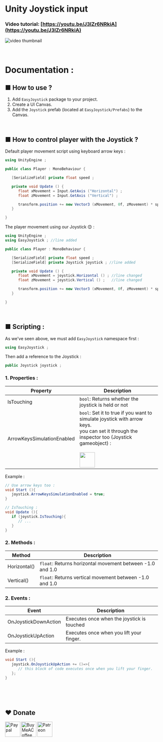 # Unity Joystick input
### Video tutorial: [https://youtu.be/J3lZr6NRkiA](https://youtu.be/J3lZr6NRkiA)
![video thumbnail](https://img.youtube.com/vi/J3lZr6NRkiA/0.jpg)

<br /> 

# Documentation :
## ■ How to use ?
1. Add ```EasyJoystick``` package to your project.
2. Create a UI Canvas.
3. Add the ```Joystick``` prefab (located at ```EasyJoystick/Prefabs```) to the Canvas.

<br /> 

## ■ How to control player with the Joystick ?
Default player movement script using keyboard arrow keys :
```C#
using UnityEngine ;

public class Player : MonoBehaviour {

   [SerializeField] private float speed ;

   private void Update () {
      float xMovement = Input.GetAxis ("Horizontal") ;
      float zMovement = Input.GetAxis ("Vertical") ;

      transform.position += new Vector3 (xMovement, 0f, zMovement) * speed * Time.deltaTime ;
   }

}
```

The player movement using our Joystick 😊 :
```C#
using UnityEngine ;
using EasyJoystick ; //line added

public class Player : MonoBehaviour {

   [SerializeField] private float speed ;
   [SerializeField] private Joystick joystick ; //line added

   private void Update () {
      float xMovement = joystick.Horizontal () ; //line changed
      float zMovement = joystick.Vertical () ;   //line changed

      transform.position += new Vector3 (xMovement, 0f, zMovement) * speed * Time.deltaTime ;
   }

}
```

<br /> 

## ■ Scripting :
As we've seen above, we must add ```EasyJoystick``` namespace first :
```C#
using EasyJoystick ;
```
Then add a reference to the Joystick :
```C#
public Joystick joystick ;
```
### 1. Properties :
| Property  | Description |
| ------------- | ------------- |
| IsTouching                  | ```bool```: Returns whether the joystick is held or not  |
| ArrowKeysSimulationEnabled  | ```bool```: Set it to true if you want to simulate joystick with arrow keys. <br> you can set it through the inspector too (Joystick gameobject) : <br> <br> <img src="https://www.mediafire.com/convkey/09e9/slytda007g4j8ka7g.jpg" height="50" /> |

Example :
```C#
// Use arrow keys too :
void Start (){
   joystick.ArrowKeysSimulationEnabled = true;
}

// IsTouching :
void Update (){
   if (joystick.IsTouching){
      // ...
   }
}
```

### 2. Methods :
| Method  | Description |
| ------------- | ------------- |
| Horizontal()  | ```float```: Returns horizontal movement between -1.0 and 1.0  |
| Vertical()    | ```float```: Returns vertical movement between -1.0 and 1.0  |


### 2. Events :
| Event  | Description |
| ------------- | ------------- |
| OnJoystickDownAction  | Executes once when the joystick is touched  |
| OnJoystickUpAction    | Executes once when you lift your finger.  |

Example :
```C#
void Start (){
   joystick.OnJoystickUpAction += ()=>{
      // this block of code executes once when you lift your finger.
   };
}
```



<br><br><br>
## ❤️ Donate

<a href="https://paypal.me/hamzaherbou" title="https://paypal.me/hamzaherbou" target="_blank"><img align="left" height="50" src="https://www.mediafire.com/convkey/72dc/iz78ys7vtfsl957zg.jpg" alt="Paypal"></a>

<a href="https://www.buymeacoffee.com/hamzaherbou" title="https://www.buymeacoffee.com/hamzaherbou" target="_blank"><img align="left" height="50" src="https://www.mediafire.com/convkey/66bc/dg3xdk96km1pt7gzg.jpg" alt="BuyMeACoffee"></a>

<a href="https://patreon.com/herbou" title="https://patreon.com/herbou" target="_blank"><img align="left" height="50" src="https://www.mediafire.com/convkey/dc61/9kn26we5y76t8vlzg.jpg" alt="Patreon"></a>

